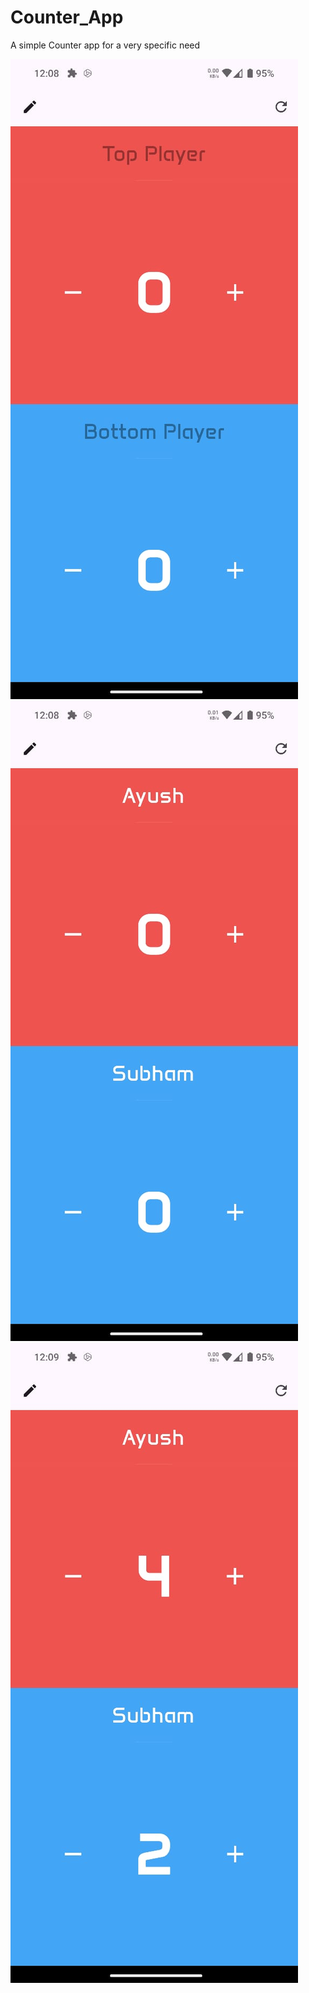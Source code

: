 # Counter_App
A simple Counter app for a very specific need

![Counter App Screenshot](images/pic1.jpg)
![Counter App Screenshot](images/pic2.jpg)
![Counter App Screenshot](images/pic3.jpg)
